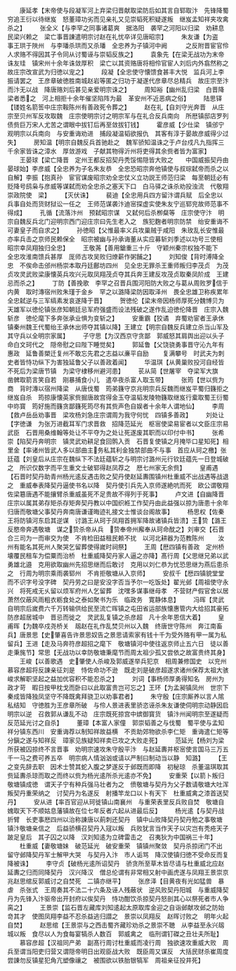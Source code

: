 <!-- { "loadSidebar": true } -->
　　康延孝【末帝使与段凝军河上弃梁归晋献取梁防后如其言自郓取汴　先锋降蜀穷追王衍以待继岌　怒董璋功劣而见亲礼又见崇韬死积疑遂叛　继岌孟知祥夹攻禽杀之】
　　张全义【与李罕之同事诸葛爽　据洛阳　袭罕之河阳以归梁　劝耕息民梁兴赖之　梁亡事晋諌遣明宗讨赵在礼忧卒详见唐昭宗】
　　朱友谦【为盗　事王珙于陜州　与李璠杀珙而又杀璠　全忠养为子镇河中阙　　　之反附晋宦官伶人求赂不得因其子令同从讨蜀诬与崇韬反族之】
　　袁象先【在梁无战功为末帝诛友珪　镇宋州十余年诛敛厚积　梁亡以其资赂唐将相伶官宦人刘后内外翕然称之故庄宗改宣武为归徳以宠之】
　　段凝【全忠使守懐馈食甚丰大悦　监兵河上李振请罢之　王彦章破徳胜南城赵岩等匿之归功于凝遂代彦章尽总精兵　故庄宗至汴而汴无以战　降唐赂刘后甚见亲爱明宗诛之】
　　周知裕【幽州乱归梁　白晋降梁者悉之　河上相拒十余年催坚陷阵为最　革安州不近恶病之俗】
　　陆思铎【镂姓名箭筶中庄宗鞍陈州有善政死令葬之】
　　赵在礼【自刘守光奔晋　从庄宗至贝州军反攻取魏　庄宗使明宗讨之明宗军与在礼合反兵南向　所厯镇邸店罗列债赀巨万宋人尤苦之谓眼中拔钉后再至敛拔钉钱】
　　霍彦威【少仕梁　镇邠宁　观明宗以兵南向　与安重诲劝进　捕段凝温韬欲报仇　其客有淳于晏故彦威得少过失】
　　房知温【明宗自魏反兵首驰赴之　魏军骄知温诛之于卢台戍凡九指挥三千余家皆诛之漳水　厚敛游戏　子献其物得沂州将吏得其余赀者皆为富家】
　　王晏球【梁亡降晋　定州王都反招契丹秃馁惕隠皆大败之　　中国威振契丹由晏球始】李彦威【全忠养为子名朱友恭　全忠恐昭宗奔他镇使与叔琮弑帝而杀之以自解】李振【抱真孙　宦官谋废昭宗劝全忠仗义立功説王师范归梁　每至朝廷必有贬降号鸱枭与彦威等谋弑而劝全忠杀之塞天下口　白马驿之诛杀劝投浊流　代敬翔崇政院使　梁】
　　【灭伏诛】
　　裴迪【全忠用兵四方留汴谓兵赋　后全忠以兵事自处而货财狱讼一任之　王师范谋袭汴迪宻探虚实使朱友宁巡郓兖故师范事不得成】
　　孔循【流落汴州　预弑昭宗谋　又弑何后杀栁粲等　庄宗使守汴　明宗自魏反兵北门迎明宗西门迎庄宗曰先生老入之　族犯麴者明宗防禁　绐安重诲不可妻皇子而自求之】
　　孙徳昭【父惟最率义兵攻巢贼于咸阳　朱玫乱长安惟最亦率兵击之京师民赖保全　昭宗被幽与孙承诲董从实应募斩刘季述以功号三使相　昭宗幸凤翔独归全忠】
　　王敬荛【善用鎗重三十斤　守颖州秦宗权独不能下　全忠攻淮南馈兵甚厚　厐师古攻吴败归燎薪作粥餔之】
　　刘知俊【背时溥降全忠　不俟命击邠州杨崇本取丹廷鄜坊四州　见全忠无罪杀王重师叛归李茂贞　为茂贞攻灵武败梁康懐英兵攻兴元取凤翔茂贞夺其兵奔王建反攻茂贞取秦凤阶成　王建忌而杀之】
　　丁防【善挽歌　李罕之召晋兵围河阳防大败之与葛从周败罗信于内黄　取时漙宿州败朱瑾于金乡　罕之以潞降梁防因取泽州　畏全忠雄卫称疾累年　全忠弑逆与三军缟素发哀遂降于晋】
　　贺徳伦【梁末帝因杨师厚死分魏博贝为天雄军以徳伦镇张彦知朝廷忌军府强盛而设法残破之遂作乱迫徳伦降晋　庄宗入魏斩彦　徳伦麾下多奔张承业惧为变斩之】
　　安重霸【狡谲　弃蜀劝宦者王承休镇秦州魏王代蜀绐王承休出师夺其镇以降】王建立【明宗自魏反兵建立杀当山军及其守兵以全明宗家属】
　　子守思【为汉西京守贪鄙　郭威怒其肩舆出迎以头子命白文珂代之　隠帝慰之曰陛下睡觉矣】
　　郭延鲁【父饶骁勇事晋守沁九年有惠政　延鲁善槊迁复州不敢忘先君之志益以亷平自励
　　复满攀号　时武夫为刺史者皆恃功纵下为害独延鲁父子以善政着闻】
　　华温琪【从黄巢败投河自经皆不死后为梁唐节镇　为梁守棣移州避河患】
　　苌从简【世屠宰　夺梁军大旗　凿髀取箭言笑自若　刚暴捕食小儿　遣卒夜杀富人取玉带】
　　张筠【世以赀为商　背时漙以宿州降梁　从唐伐蜀　筠弟籛守京兆明宗兵反魏而继岌平蜀归籛拒之继岌自杀　筠掠康懐英家赀掘唐故宫得金玉夺温韬发陵物籛取继岌行槖取蜀王衍蜀中珎寳　筠好施而籛贪鄙籛死筠尽有其赀声色自娱者十余年人谓地仙】
　　李周【救卢岳岳劝事晋　梁攻杨刘急庄宗谓周为我守何忧　四镇多善政】
　　刘处让【字徳谦　为张万进截耳军门求晋救　招降范延光　枢宻使梁易宦者以文臣庄宗易武臣　石晋用桑维翰等处让不平夺为之处让死遂废其职而以印付中书】
　　张希崇【陷契丹奔明宗　镇灵武劝耕足食回鹘入贡　石晋复使镇之月掩毕口星知死】相里金【率诸州皆武人多以部曲主务私其利金独禁部曲不与事　首应从珂之檄】张廷蕴【刘皇后从庄宗在魏纵下不法廷蕴斩之与明宗讨潞州元行钦廷蕴先一日登城破之　所识仅数字而平生重文士破郓得赵凤荐之　厯七州家无余赀】
　　皇甫遇【石晋时契丹助青州杨光逺反遇击败之契丹使赵延夀围镇州杜重威不出战遇等战退之　重威奉表降契丹逼使书名以降　契丹使引兵先入京师遂絶吭而死　欧公谓敬翔佐梁簒唐遇不能攘臂杀重威虽死不足贵故不得列于死事】
　　卢文进【自幽降晋　庄宗以属其弟存矩杀存矩奔契丹教以中国织絍工作契丹由此益强以掠为唐患十余年　归唐而敬塘父事契丹奔南唐谦谨晦迹礼接文士惟谈台阁故事】
　　杨思权【佐秦王将防镇河东启其逆谋　讨潞王从珂于凤翔首拥军降故诸镇兵皆溃】王贽【潞王反愍帝奔遇敬塘　谋之贽杀帝从兵　贽奉帝州廨奉从珂命酖之】刘审交【石晋合三司为一而审交为使　不肯检田益租民赖不扰　以河北耕器为范教陈州
　　汝州有能名其死州人聚哭乞留葬使得嵗时祠祭】
　　王周【厯四镇有善政　定州桥壊覆民租车为偿粟而治桥　杜重威降契丹家人逼之亦降】髙行周【父思继兄弟以武勇雄北邉　克用欲取幽州先招思继而后敢讨　克用以刘仁恭为忧恐思继为燕后患杀之　行周为明宗乘雨袭郓州　不肯拒敬塘从入京师】
　　安叔千【厯四镇貌堂堂而不识字号没字碑　契丹劳之曰是安没字否当予尔一吃饭处】翟光邺【周祖使守永兴　将死戒无乆留以烦军府州人乞留葬　沈嘿多谋事继母孝　不营财产假官舍以居萧然仅蔽风雨粗衣粝食处之泰如聚书为乐　临政务　寛静体息】
　　冯晖【灵武自明宗后嵗费六千万转输供给民至流亡晖镇之屯田省运部族懐惠管内大给招其豪拓防彦超居城中　晋忌而徙之　灵武乱复镇之杀彦超　凡十余年恩信大着】
　　皇甫晖【为魏卒戍尧桥关　刼赵在礼作乱焚贝州以入魏　终唐世守陈州　奔江南畜兵】唐景思【史肇喜告许景思奴告之景思请索家有钱十千为受外赂有甲一属为私留兵】王进【走及马奔符彦超招之麾下　敬塘镇河中使往返京师止五六日　徒以善走秉旄节】常思【无战功以幸防敬塘秉麾节而周太祖少孤又尝依之故富贵终其身】
　　王峻【以善歌遇　史肇使人杀峻及郭威遂举兵犯京　相周兼修国史　以兖州慕容彦超将反諌亲征刘是　恃佐命功不逊　既走刘是破彦超遂求诸州保荐太祖大骇　峻求解职坚起之益加优容积不能忍杀之】
　　刘词【事杨师厚勇得知名　房州为政才苛　暇日按甲枕戈而卧曰以此取富贵岂可忘之】王环【为孟昶镇凤州　世宗下秦成皆降独凤坚守不降既禽拜骁卫以劝事君者】
　　朱守殷【庄宗厮养以言人隂私结知　守徳胜为王彦章所破　与伶人景进表里骄恣诬杀朱友谦使伺明宗动静因启明宗以逆　召救郭从谦乱不动　庄宗既死掠宫中嫔御寳货　镇汴州闻明宗至遂疑而反范延光讨之自杀】
　　董璋【本富人家僮　郭崇韬善之与伐蜀　蜀平使与孟知祥分镇东西川　安重诲荐以制知祥故益横　不贡助郊物欲杀李仁矩　重诲遣仁矩等分鎭之遂与知祥反　璋家见族疑知祥卖已攻之大败走死】
　　范延光【杨刘为梁所获被囚掠终不言晋事　劝明宗速攻朱守殷平汴　与赵延夀并枢宻使言国马三万五千一马之费可养五卒　明宗病人情汹汹或请以严制曰制动当以静　知潞】
　　【王之变先辞去职　因术士赞其蛇入腹之梦遂反于邺既而即降　初秘琼　杀董温琪取其赀延夀杀琼而取之而终以赀为杨光逺所杀光逺亦不免】
　　安重荣【以箭卜叛归敬塘镇成徳　谓天子宁有种兵强马壮者为之　偾敬塘与契丹为父子数请敬塘大吐浑叛契丹重荣纳之　讨契丹为名遂反　射播竿龙口以卜有天下　杜重威禽之漆首送契丹】
　　安从进【率百官迎从珂徙镇山南襄州　与重荣表里反兵败自焚　敬塘自媿取天下不顺姑息藩镇故在位七年反者六起从进最后反】
　　杨光逺【与契丹战折臂　长吏事厯四州以治称諌唐以萴刺还契丹　镇中山败降契丹契丹勉之事敬塘　镇汴敬塘亲信之　后益骄横召契丹入冦以叛　兵败犹言当作天子以灾岂有秃疮天子跛足皇后　其子囚之以降　汉刘知逺为立碑雷击之　召夷狄为中国祸三十年】
　　杜重威【妻敬塘妹　破范延光　破安重荣　镇镇州聚敛　契丹杀掠闭门不出　留守邺降契丹军士解甲大哭　与契丹入汴　市人诟骂　降汉使镇归徳不受命反而复降被诛】
　　李守贞【破杨光逺所诏契丹　骄贪所至草木皆尽请与杜重威北应赵延夀之归而同降契丹　汉兴降汉　僧总伦谓有非常相又射中画虎遂与凤翔王景崇京兆赵思绾反郭威讨之自焚死　二镇亦继平】
　　张彦泽【目黄夜有光如猛兽　暴虐　杀张式　王周奏其不法二十六条及诬人残蔽状　逆风败契丹阳城　与重威降契丹为先锋入汴驱帝出开封府以俟契丹　恃功酣饮杀掠契丹怒剖其心以祭死者市人争脔之】
　　王景崇【监石晋左藏库刘知逺起太原取库金迎之自诣邺献攻邺之防始竒其才　使图凤翔李益不忍杀益逃归譛之　景崇以凤翔反　赵晖讨败之　明年火起自焚】
　　赵思绾【王景崇与之西击蜀齐藏珍劝杀之景崇不聴　从李益至永兴刼城以叛　食尽以人为食每宴犒杀人数百　郭威禽之　临刑谓钉磔之丑壮夫所耻】
　　慕容彦超【汉祖同产弟　副髙行周讨杜重威而凌行周　独欲速攻重威大败　周兵至谓当阳吏归营又谓隠帝明日出观臣战大败　既臣周又谋反　大括民财杀崔周度尝諌勿反镇星犯角亢塑像禳之　被围欲以铁胎银犒军　周祖亲征投井死】
